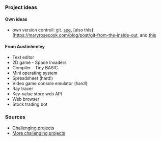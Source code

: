 ### Project ideas

#### Own ideas

- own version controll: git. [see](https://wyag.thb.lt/), [also this](https://maryrosecook.com/blog/post/git-from-the-inside-out, and [this](https://maryrosecook.com/blog/post/git-in-six-hundred-words)
  
#### From Austinhenley
- Text editor
- 2D game - Space Invaders
- Compiler - Tiny BASIC
- Mini operating system
- Spreadsheet (hard!)
- Video game console emulator (hard!)
- Ray tracer
- Key-value store web API
- Web browser
- Stock trading bot


### Sources
- [Challenging projects](https://austinhenley.com/blog/challengingprojects.html)
- [More challenging projects](https://austinhenley.com/blog/morechallengingprojects.html)
